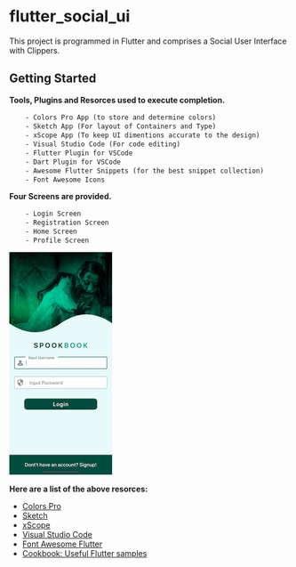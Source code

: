 # flutter_social_ui

This project is programmed in Flutter and comprises a Social User Interface with Clippers.

## Getting Started

**Tools, Plugins and Resorces used to execute completion.**
```
    - Colors Pro App (to store and determine colors)
    - Sketch App (For layout of Containers and Type)
    - xScope App (To keep UI dimentions accurate to the design)
    - Visual Studio Code (For code editing)
    - Flutter Plugin for VSCode
    - Dart Plugin for VSCode
    - Awesome Flutter Snippets (for the best snippet collection)
    - Font Awesome Icons
```

**Four Screens are provided.**
```
    - Login Screen
    - Registration Screen
    - Home Screen
    - Profile Screen
```

<img src="Screenshot1.png" height="400">

**Here are a list of the above resorces:**

- [Colors Pro](https://colors.moapp.software)
- [Sketch](https://www.sketch.com)
- [xScope](https://xscopeapp.com)
- [Visual Studio Code](https://code.visualstudio.com)
- [Font Awesome Flutter](https://pub.dev/packages/font_awesome_flutter)
- [Cookbook: Useful Flutter samples](https://flutter.dev/docs/cookbook)

